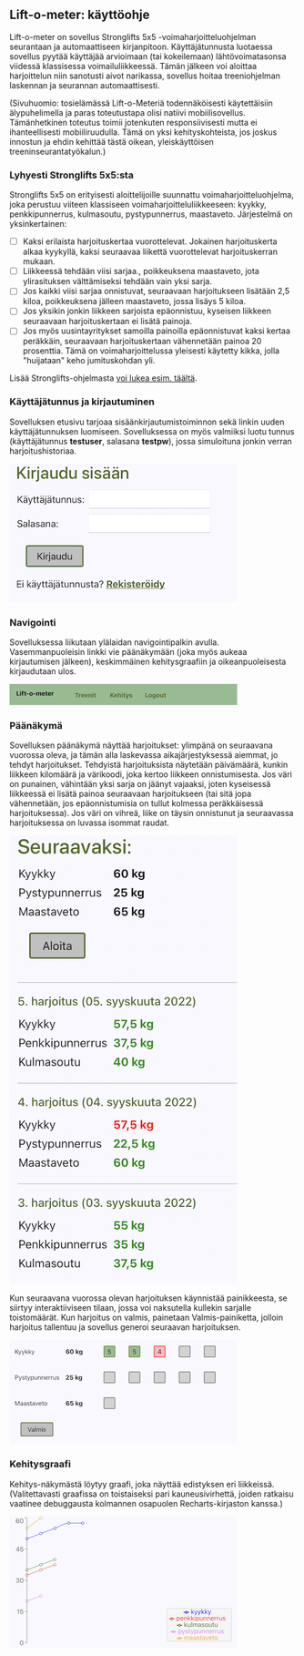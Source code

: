 ## Lift-o-meter: käyttöohje

Lift-o-meter on sovellus Stronglifts 5x5 -voimaharjoitteluohjelman seurantaan ja automaattiseen kirjanpitoon. Käyttäjätunnusta luotaessa sovellus pyytää käyttäjää arvioimaan (tai kokeilemaan) lähtövoimatasonsa viidessä klassisessa voimailuliikkeessä. Tämän jälkeen voi aloittaa harjoittelun niin sanotusti aivot narikassa, sovellus hoitaa treeniohjelman laskennan ja seurannan automaattisesti.

(Sivuhuomio: tosielämässä Lift-o-Meteriä todennäköisesti käytettäisiin älypuhelimella ja paras toteutustapa olisi natiivi mobiilisovellus. Tämänhetkinen toteutus toimii jotenkuten responsiivisesti mutta ei ihanteellisesti mobiiliruudulla. Tämä on yksi kehityskohteista, jos joskus innostun ja ehdin kehittää tästä oikean, yleiskäyttöisen treeninseurantatyökalun.)

### Lyhyesti Stronglifts 5x5:sta

Stronglifts 5x5 on erityisesti aloittelijoille suunnattu voimaharjoitteluohjelma, joka perustuu viiteen klassiseen voimaharjoitteluliikkeeseen: kyykky, penkkipunnerrus, kulmasoutu, pystypunnerrus, maastaveto. Järjestelmä on yksinkertainen:

- [ ] Kaksi erilaista harjoituskertaa vuorottelevat. Jokainen harjoituskerta alkaa kyykyllä, kaksi seuraavaa liikettä vuorottelevat harjoituskerran mukaan.
- [ ] Liikkeessä tehdään viisi sarjaa., poikkeuksena maastaveto, jota ylirasituksen välttämiseksi tehdään vain yksi sarja.
- [ ] Jos kaikki viisi sarjaa onnistuvat, seuraavaan harjoitukseen lisätään 2,5 kiloa, poikkeuksena jälleen maastaveto, jossa lisäys 5 kiloa.
- [ ] Jos yksikin jonkin liikkeen sarjoista epäonnistuu, kyseisen liikkeen seuraavaan harjoituskertaan ei lisätä painoja.
- [ ] Jos myös uusintayritykset samoilla painoilla epäonnistuvat kaksi kertaa peräkkäin, seuraavaan harjoituskertaan vähennetään painoa 20 prosenttia. Tämä on voimaharjoittelussa yleisesti käytetty kikka, jolla "huijataan" keho jumituskohdan yli.

Lisää Stronglifts-ohjelmasta [voi lukea esim. täältä](https://stronglifts.com).

### Käyttäjätunnus ja kirjautuminen

Sovelluksen etusivu tarjoaa sisäänkirjautumistoiminnon sekä linkin uuden käyttäjätunnuksen luomiseen. Sovelluksessa on myös valmiiksi luotu tunnus (käyttäjätunnus **testuser**, salasana **testpw**), jossa simuloituna jonkin verran harjoitushistoriaa.

![Kirjautumissivu](lift_loginruutu.png)

### Navigointi

Sovelluksessa liikutaan ylälaidan navigointipalkin avulla. Vasemmanpuoleisin linkki vie päänäkymään (joka myös aukeaa kirjautumisen jälkeen), keskimmäinen kehitysgraafiin ja oikeanpuoleisesta kirjaudutaan ulos.

![Navigointi](lift_navi.png)

### Päänäkymä

Sovelluksen päänäkymä näyttää harjoitukset: ylimpänä on seuraavana vuorossa oleva, ja tämän alla laskevassa aikajärjestyksessä aiemmat, jo tehdyt harjoitukset. Tehdyistä harjoituksista näytetään päivämäärä, kunkin liikkeen kilomäärä ja värikoodi, joka kertoo liikkeen onnistumisesta. Jos väri on punainen, vähintään yksi sarja on jäänyt vajaaksi, joten kyseisessä liikkeessä ei lisätä painoa seuraavaan harjoitukseen (tai sitä jopa vähennetään, jos epäonnistumisia on tullut kolmessa peräkkäisessä harjoituksessa). Jos väri on vihreä, liike on täysin onnistunut ja seuraavassa harjoituksessa on luvassa isommat raudat.

![Päänäkymä](lift_paa.png)

Kun seuraavana vuorossa olevan harjoituksen käynnistää painikkeesta, se siirtyy interaktiiviseen tilaan, jossa voi naksutella kullekin sarjalle toistomäärät. Kun harjoitus on valmis, painetaan Valmis-painiketta, jolloin harjoitus tallentuu ja sovellus generoi seuraavan harjoituksen.

![Päänäkymä](lift_paa2.png)

### Kehitysgraafi

Kehitys-näkymästä löytyy graafi, joka näyttää edistyksen eri liikkeissä. (Valitettavasti graafissa on toistaiseksi pari kauneusivirhettä, joiden ratkaisu vaatinee debuggausta kolmannen osapuolen Recharts-kirjaston kanssa.)

![Kehitysgraafi](lift_graafi.png)
